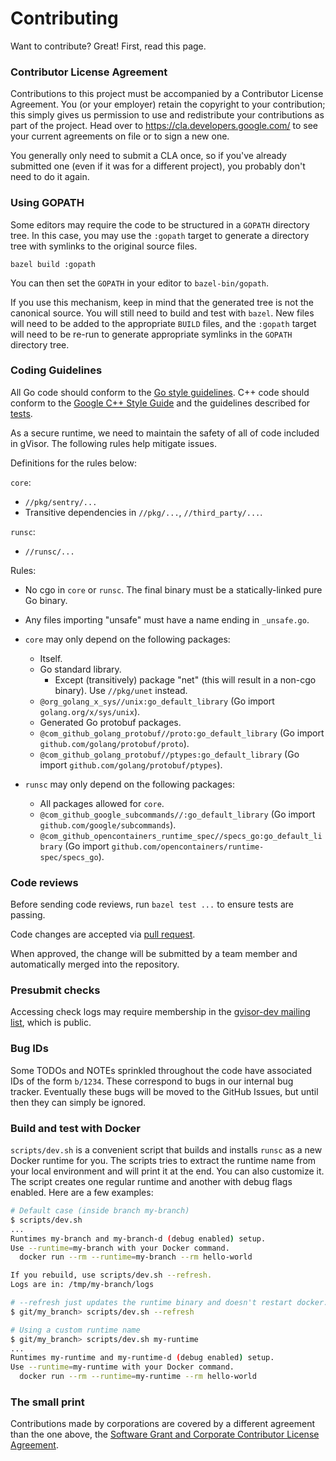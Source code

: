 # Contributing

Want to contribute? Great! First, read this page.

### Contributor License Agreement

Contributions to this project must be accompanied by a Contributor License
Agreement. You (or your employer) retain the copyright to your contribution;
this simply gives us permission to use and redistribute your contributions as
part of the project. Head over to <https://cla.developers.google.com/> to see
your current agreements on file or to sign a new one.

You generally only need to submit a CLA once, so if you've already submitted one
(even if it was for a different project), you probably don't need to do it
again.

### Using GOPATH

Some editors may require the code to be structured in a `GOPATH` directory tree.
In this case, you may use the `:gopath` target to generate a directory tree with
symlinks to the original source files.

```
bazel build :gopath
```

You can then set the `GOPATH` in your editor to `bazel-bin/gopath`.

If you use this mechanism, keep in mind that the generated tree is not the
canonical source. You will still need to build and test with `bazel`. New files
will need to be added to the appropriate `BUILD` files, and the `:gopath` target
will need to be re-run to generate appropriate symlinks in the `GOPATH`
directory tree.

### Coding Guidelines

All Go code should conform to the [Go style guidelines][gostyle]. C++ code
should conform to the [Google C++ Style Guide][cppstyle] and the guidelines
described for [tests][teststyle].

As a secure runtime, we need to maintain the safety of all of code included in
gVisor. The following rules help mitigate issues.

Definitions for the rules below:

`core`:

*   `//pkg/sentry/...`
*   Transitive dependencies in `//pkg/...`, `//third_party/...`.

`runsc`:

*   `//runsc/...`

Rules:

*   No cgo in `core` or `runsc`. The final binary must be a statically-linked
    pure Go binary.

*   Any files importing "unsafe" must have a name ending in `_unsafe.go`.

*   `core` may only depend on the following packages:

    *   Itself.
    *   Go standard library.
        *   Except (transitively) package "net" (this will result in a non-cgo
            binary). Use `//pkg/unet` instead.
    *   `@org_golang_x_sys//unix:go_default_library` (Go import
        `golang.org/x/sys/unix`).
    *   Generated Go protobuf packages.
    *   `@com_github_golang_protobuf//proto:go_default_library` (Go import
        `github.com/golang/protobuf/proto`).
    *   `@com_github_golang_protobuf//ptypes:go_default_library` (Go import
        `github.com/golang/protobuf/ptypes`).

*   `runsc` may only depend on the following packages:

    *   All packages allowed for `core`.
    *   `@com_github_google_subcommands//:go_default_library` (Go import
        `github.com/google/subcommands`).
    *   `@com_github_opencontainers_runtime_spec//specs_go:go_default_library`
        (Go import `github.com/opencontainers/runtime-spec/specs_go`).

### Code reviews

Before sending code reviews, run `bazel test ...` to ensure tests are passing.

Code changes are accepted via [pull request][github].

When approved, the change will be submitted by a team member and automatically
merged into the repository.

### Presubmit checks

Accessing check logs may require membership in the
[gvisor-dev mailing list][gvisor-dev-list], which is public.

### Bug IDs

Some TODOs and NOTEs sprinkled throughout the code have associated IDs of the
form `b/1234`. These correspond to bugs in our internal bug tracker. Eventually
these bugs will be moved to the GitHub Issues, but until then they can simply be
ignored.

### Build and test with Docker

`scripts/dev.sh` is a convenient script that builds and installs `runsc` as a
new Docker runtime for you. The scripts tries to extract the runtime name from
your local environment and will print it at the end. You can also customize it.
The script creates one regular runtime and another with debug flags enabled.
Here are a few examples:

```bash
# Default case (inside branch my-branch)
$ scripts/dev.sh
...
Runtimes my-branch and my-branch-d (debug enabled) setup.
Use --runtime=my-branch with your Docker command.
  docker run --rm --runtime=my-branch --rm hello-world

If you rebuild, use scripts/dev.sh --refresh.
Logs are in: /tmp/my-branch/logs

# --refresh just updates the runtime binary and doesn't restart docker.
$ git/my_branch> scripts/dev.sh --refresh

# Using a custom runtime name
$ git/my_branch> scripts/dev.sh my-runtime
...
Runtimes my-runtime and my-runtime-d (debug enabled) setup.
Use --runtime=my-runtime with your Docker command.
  docker run --rm --runtime=my-runtime --rm hello-world
```

### The small print

Contributions made by corporations are covered by a different agreement than the
one above, the
[Software Grant and Corporate Contributor License Agreement][gccla].

[cppstyle]: https://google.github.io/styleguide/cppguide.html
[gcla]: https://cla.developers.google.com/about/google-individual
[gccla]: https://cla.developers.google.com/about/google-corporate
[github]: https://github.com/google/gvisor/compare
[gvisor-dev-list]: https://groups.google.com/forum/#!forum/gvisor-dev
[gostyle]: https://github.com/golang/go/wiki/CodeReviewComments
[teststyle]: ./test/
